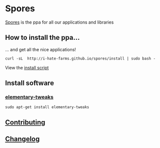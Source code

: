 # Spores
[Spores](http://i-hate-farms.github.io/spores) is the ppa for all our applications and libraries

## How to install the ppa...
... and get all the nice applications! 
```
curl -sL  http://i-hate-farms.github.io/spores/install | sudo bash -  
```
View the [install script](install)

## Install software 

### [elementary-tweaks](https://github.com/I-hate-farms/elementary-tweaks) 
```
sudo apt-get install elementary-tweaks
```

## [Contributing](CONTRIBUTING.md)

## [Changelog](CHANGELOG.md)
